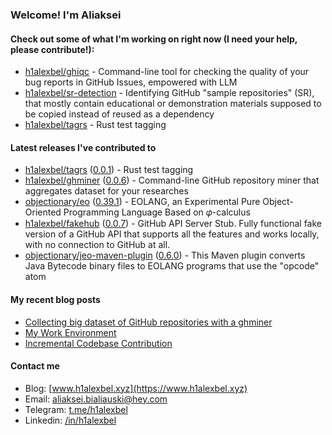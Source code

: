 ### Welcome! I'm Aliaksei

#### Check out some of what I'm working on right now (I need your help, please contribute!):

- [h1alexbel/ghiqc](https://github.com/h1alexbel/ghiqc) - Command-line tool for checking the quality of your bug reports in GitHub Issues, empowered with LLM
- [h1alexbel/sr-detection](https://github.com/h1alexbel/sr-detection) - Identifying GitHub &#34;sample repositories&#34; (SR), that mostly contain educational or demonstration materials supposed to be copied instead of reused as a dependency
- [h1alexbel/tagrs](https://github.com/h1alexbel/tagrs) - Rust test tagging

#### Latest releases I've contributed to

- [h1alexbel/tagrs](https://github.com/h1alexbel/tagrs) ([0.0.1](https://github.com/h1alexbel/tagrs/releases/tag/0.0.1)) - Rust test tagging
- [h1alexbel/ghminer](https://github.com/h1alexbel/ghminer) ([0.0.6](https://github.com/h1alexbel/ghminer/releases/tag/0.0.6)) - Command-line GitHub repository miner that aggregates dataset for your researches
- [objectionary/eo](https://github.com/objectionary/eo) ([0.39.1](https://github.com/objectionary/eo/releases/tag/0.39.1)) - EOLANG, an Experimental Pure Object-Oriented Programming Language Based on 𝜑-calculus
- [h1alexbel/fakehub](https://github.com/h1alexbel/fakehub) ([0.0.7](https://github.com/h1alexbel/fakehub/releases/tag/0.0.7)) - GitHub API Server Stub. Fully functional fake version of a GitHub API that supports all the features and works locally, with no connection to GitHub at all.
- [objectionary/jeo-maven-plugin](https://github.com/objectionary/jeo-maven-plugin) ([0.6.0](https://github.com/objectionary/jeo-maven-plugin/releases/tag/0.6.0)) - This Maven plugin converts Java Bytecode binary files to EOLANG programs that use the &#34;opcode&#34; atom

#### My recent blog posts

- [Collecting big dataset of GitHub repositories with a ghminer](https://www.h1alexbel.xyz/2024/05/24/ghminer.html)
- [My Work Environment](https://www.h1alexbel.xyz/2024/03/17/my-work-environment.html)
- [Incremental Codebase Contribution](https://www.h1alexbel.xyz/2024/01/05/incremental-contribution.html)

#### Contact me

- Blog: [www.h1alexbel.xyz](https://www.h1alexbel.xyz)
- Email: [aliaksei.bialiauski@hey.com](mailto:aliaksei.bialiauski@hey.com)
- Telegram: [t.me/h1alexbel](https://t.me/h1alexbel)
- Linkedin: [/in/h1alexbel](https://www.linkedin.com/in/h1alexbel)
